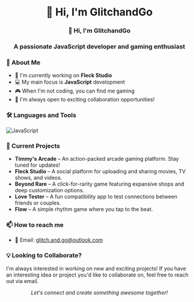 <h1 align="center">👋 Hi, I'm GlitchandGo</h1>
<h3 align<h1 align="center">👋 Hi, I'm GlitchandGo</h1>
<h3 align="center">A passionate JavaScript developer and gaming enthusiast</h3>

### 🚀 About Me
- 🔭 I'm currently working on **Fleck Studio**
- 💻 My main focus is **JavaScript** development
- 🎮 When I'm not coding, you can find me gaming
- 👯 I'm always open to exciting collaboration opportunities!

### 🛠️ Languages and Tools
![JavaScript](https://img.shields.io/badge/-JavaScript-F7DF1E?style=flat-square&logo=javascript&logoColor=black)

### 🎯 Current Projects
- **Timmy's Arcade** – An action-packed arcade gaming platform. Stay tuned for updates!
- **Fleck Studio** – A social platform for uploading and sharing movies, TV shows, and videos.
- **Beyond Rare** – A click-for-rarity game featuring expansive shops and deep customization options.
- **Love Tester** – A fun compatibility app to test connections between friends or couples.
- **Flow** – A simple rhythm game where you tap to the beat.

### 📫 How to reach me
- 📧 Email: glitch.and.go@outlook.com

### 💡 Looking to Collaborate?
I'm always interested in working on new and exciting projects! If you have an interesting idea or project you'd like to collaborate on, feel free to reach out via email.

<p align="center">
  <i>Let's connect and create something awesome together!</i>
